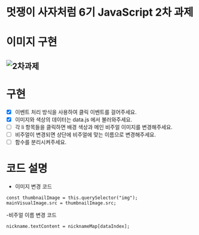 # 멋쟁이 사자처럼 6기 JavaScript 2차 과제

# 이미지 구현

## ![2차과제](https://github.com/qwe11qwe/Home-work/assets/134567486/8c53e195-258d-4712-b100-8af7f3e52ae5)

# 구현

- [x] 이벤트 처리 방식을 사용하여 클릭 이벤트를 걸어주세요.
- [x] 이미지와 색상의 데이터는 data.js 에서 불러와주세요.
- [ ] 각 li 항목들을 클릭하면 배경 색상과 메인 비주얼 이미지를 변경해주세요.
- [ ] 비주얼이 변경되면 상단에 비주얼에 맞는 이름으로 변경해주세요.
- [ ] 함수를 분리시켜주세요.

# 코드 설명

- 이미지 변경 코드

```
const thumbnailImage = this.querySelector("img");
mainVisualImage.src = thumbnailImage.src;
```

-비주얼 이름 변경 코드

```
nickname.textContent = nicknameMap[dataIndex];
```
